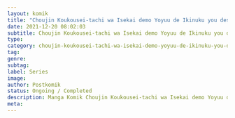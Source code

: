 ```yaml
---
layout: komik
title: "Choujin Koukousei-tachi wa Isekai demo Yoyuu de Ikinuku you desu!"
date: 2021-12-20 08:02:03
subtitle: Choujin Koukousei-tachi wa Isekai demo Yoyuu de Ikinuku you desu!
type: 
category: choujin-koukousei-tachi-wa-isekai-demo-yoyuu-de-ikinuku-you-desu!
tag: 
genre: 
subtag: 
label: Series
image: 
author: Postkomik
status: Ongoing / Completed
description: Manga Komik Choujin Koukousei-tachi wa Isekai demo Yoyuu de Ikinuku you desu! | Bahasa Indonesia
meta: 
---
```

